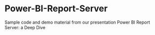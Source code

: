 # Power-BI-Report-Server
Sample code and demo material from our presentation Power BI Report Server: a Deep Dive
